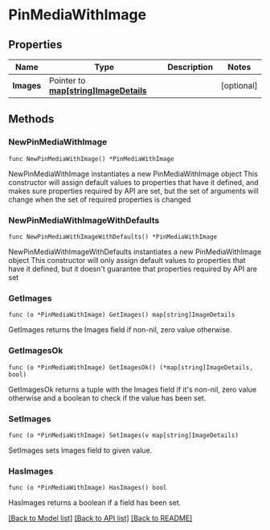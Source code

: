 # PinMediaWithImage

## Properties

Name | Type | Description | Notes
------------ | ------------- | ------------- | -------------
**Images** | Pointer to [**map[string]ImageDetails**](ImageDetails.md) |  | [optional] 

## Methods

### NewPinMediaWithImage

`func NewPinMediaWithImage() *PinMediaWithImage`

NewPinMediaWithImage instantiates a new PinMediaWithImage object
This constructor will assign default values to properties that have it defined,
and makes sure properties required by API are set, but the set of arguments
will change when the set of required properties is changed

### NewPinMediaWithImageWithDefaults

`func NewPinMediaWithImageWithDefaults() *PinMediaWithImage`

NewPinMediaWithImageWithDefaults instantiates a new PinMediaWithImage object
This constructor will only assign default values to properties that have it defined,
but it doesn't guarantee that properties required by API are set

### GetImages

`func (o *PinMediaWithImage) GetImages() map[string]ImageDetails`

GetImages returns the Images field if non-nil, zero value otherwise.

### GetImagesOk

`func (o *PinMediaWithImage) GetImagesOk() (*map[string]ImageDetails, bool)`

GetImagesOk returns a tuple with the Images field if it's non-nil, zero value otherwise
and a boolean to check if the value has been set.

### SetImages

`func (o *PinMediaWithImage) SetImages(v map[string]ImageDetails)`

SetImages sets Images field to given value.

### HasImages

`func (o *PinMediaWithImage) HasImages() bool`

HasImages returns a boolean if a field has been set.


[[Back to Model list]](../README.md#documentation-for-models) [[Back to API list]](../README.md#documentation-for-api-endpoints) [[Back to README]](../README.md)


